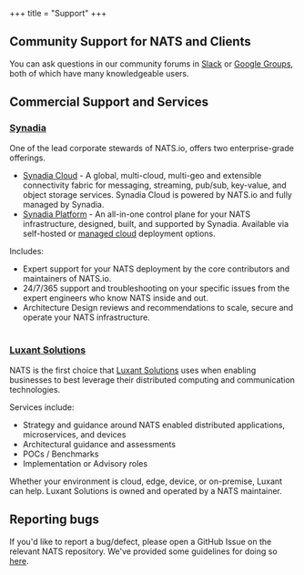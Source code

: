 +++
title = "Support"
+++


## Community Support for NATS and Clients

You can ask questions in our community forums in <a href="https://slack.nats.io" target="_blank">Slack</a> or <a href="https://groups.google.com/g/natsio" target="_blank">Google Groups</a>, both of which have many knowledgeable users.

## Commercial Support and Services

### [Synadia](https://www.synadia.com?utm_source=nats_io&utm_medium=nats)

One of the lead corporate stewards of NATS.io, offers two enterprise-grade offerings.

- [Synadia Cloud](https://www.synadia.com/cloud?utm_source=nats_io&utm_medium=nats) - A global, multi-cloud, multi-geo and extensible connectivity fabric for messaging, streaming, pub/sub, key-value, and object storage services. Synadia Cloud is powered by NATS.io and fully managed by Synadia.
- [Synadia Platform](https://www.synadia.com/platform?utm_source=nats_io&utm_medium=nats) - An all-in-one control plane for your NATS infrastructure, designed, built, and supported by Synadia. Available via self-hosted or [managed cloud](https://www.synadia.com?utm_source=nats_io&utm_medium=nats) deployment options.

Includes:
* Expert support for your NATS deployment by the core contributors and maintainers of NATS.io.
* 24/7/365 support and troubleshooting on your specific issues from the expert engineers who know NATS inside and out.
* Architecture Design reviews and recommendations to scale, secure and operate your NATS infrastructure.
<br><br>

### [Luxant Solutions](https://luxantsolutions.com)

NATS is the first choice that [Luxant Solutions](https://luxantsolutions.com) uses when enabling businesses to best leverage their distributed computing and communication technologies.  

Services include:

* Strategy and guidance around NATS enabled distributed applications, microservices, and devices
* Architectural guidance and assessments
* POCs / Benchmarks
* Implementation or Advisory roles

Whether your environment is cloud, edge, device, or on-premise, Luxant can help. Luxant Solutions is owned and operated by a NATS maintainer.

## Reporting bugs

If you'd like to report a bug/defect, please open a GitHub Issue on the relevant NATS repository. We've provided some guidelines for doing so [here](/contributing).

